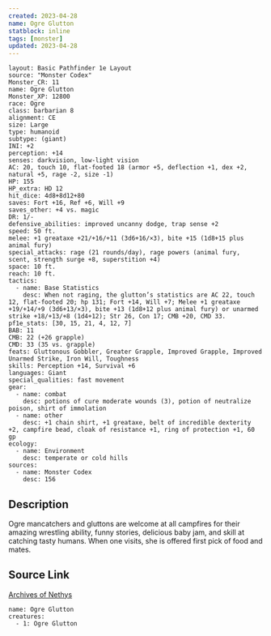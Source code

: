 ```yaml
---
created: 2023-04-28
name: Ogre Glutton
statblock: inline
tags: [monster]
updated: 2023-04-28
---
```

```statblock
layout: Basic Pathfinder 1e Layout
source: "Monster Codex"
Monster_CR: 11
name: Ogre Glutton
Monster_XP: 12800
race: Ogre
class: barbarian 8
alignment: CE
size: Large
type: humanoid
subtype: (giant)
INI: +2
perception: +14
senses: darkvision, low-light vision
AC: 20, touch 10, flat-footed 18 (armor +5, deflection +1, dex +2, natural +5, rage -2, size -1)
HP: 155
HP_extra: HD 12
hit_dice: 4d8+8d12+80
saves: Fort +16, Ref +6, Will +9
saves_other: +4 vs. magic
DR: 1/-
defensive_abilities: improved uncanny dodge, trap sense +2
speed: 50 ft.
melee: +1 greataxe +21/+16/+11 (3d6+16/×3), bite +15 (1d8+15 plus animal fury)
special_attacks: rage (21 rounds/day), rage powers (animal fury, scent, strength surge +8, superstition +4)
space: 10 ft.
reach: 10 ft.
tactics:
  - name: Base Statistics
    desc: When not raging, the glutton’s statistics are AC 22, touch 12, flat-footed 20; hp 131; Fort +14, Will +7; Melee +1 greataxe +19/+14/+9 (3d6+13/×3), bite +13 (1d8+12 plus animal fury) or unarmed strike +18/+13/+8 (1d4+12); Str 26, Con 17; CMB +20, CMD 33.
pf1e_stats: [30, 15, 21, 4, 12, 7]
BAB: 11
CMB: 22 (+26 grapple)
CMD: 33 (35 vs. grapple)
feats: Gluttonous Gobbler, Greater Grapple, Improved Grapple, Improved Unarmed Strike, Iron Will, Toughness
skills: Perception +14, Survival +6
languages: Giant
special_qualities: fast movement
gear:
  - name: combat
    desc: potions of cure moderate wounds (3), potion of neutralize poison, shirt of immolation
  - name: other
    desc: +1 chain shirt, +1 greataxe, belt of incredible dexterity +2, campfire bead, cloak of resistance +1, ring of protection +1, 60 gp
ecology:
  - name: Environment
    desc: temperate or cold hills
sources:
  - name: Monster Codex
    desc: 156
```
## Description
Ogre mancatchers and gluttons are welcome at all campfires for their amazing wrestling ability, funny stories, delicious baby jam, and skill at catching tasty humans. When one visits, she is offered first pick of food and mates.
## Source Link
[Archives of Nethys](https://aonprd.com/MonsterDisplay.aspx?ItemName=Ogre%20Glutton)
```encounter-table
name: Ogre Glutton
creatures:
  - 1: Ogre Glutton
```
